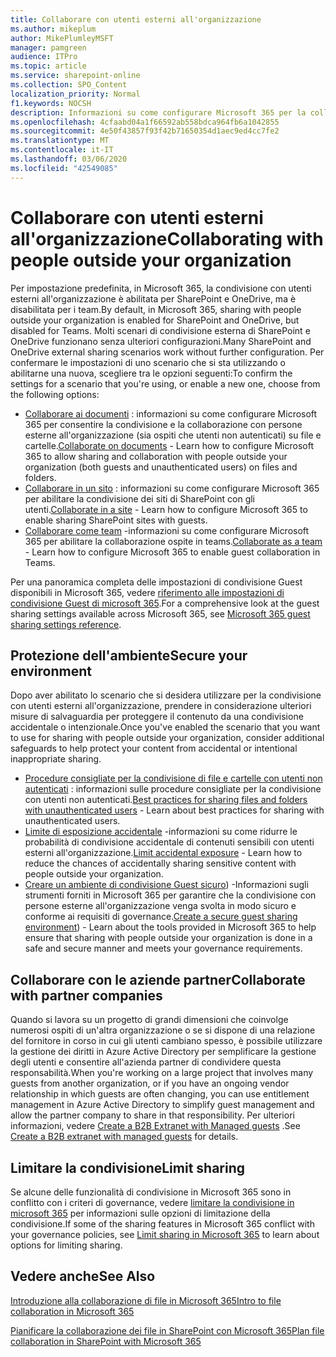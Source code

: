 ```yaml
---
title: Collaborare con utenti esterni all'organizzazione
ms.author: mikeplum
author: MikePlumleyMSFT
manager: pamgreen
audience: ITPro
ms.topic: article
ms.service: sharepoint-online
ms.collection: SPO_Content
localization_priority: Normal
f1.keywords: NOCSH
description: Informazioni su come configurare Microsoft 365 per la collaborazione con utenti esterni all'organizzazione.
ms.openlocfilehash: 4cfaabd04a1f66592ab558bdca964fb6a1042855
ms.sourcegitcommit: 4e50f43857f93f42b71650354d1aec9ed4cc7fe2
ms.translationtype: MT
ms.contentlocale: it-IT
ms.lasthandoff: 03/06/2020
ms.locfileid: "42549085"
---
```

# <a name="collaborating-with-people-outside-your-organization"></a><span data-ttu-id="cb17e-103">Collaborare con utenti esterni all'organizzazione</span><span class="sxs-lookup"><span data-stu-id="cb17e-103">Collaborating with people outside your organization</span></span>

<span data-ttu-id="cb17e-104">Per impostazione predefinita, in Microsoft 365, la condivisione con utenti esterni all'organizzazione è abilitata per SharePoint e OneDrive, ma è disabilitata per i team.</span><span class="sxs-lookup"><span data-stu-id="cb17e-104">By default, in Microsoft 365, sharing with people outside your organization is enabled for SharePoint and OneDrive, but disabled for Teams.</span></span> <span data-ttu-id="cb17e-105">Molti scenari di condivisione esterna di SharePoint e OneDrive funzionano senza ulteriori configurazioni.</span><span class="sxs-lookup"><span data-stu-id="cb17e-105">Many SharePoint and OneDrive external sharing scenarios work without further configuration.</span></span> <span data-ttu-id="cb17e-106">Per confermare le impostazioni di uno scenario che si sta utilizzando o abilitarne una nuova, scegliere tra le opzioni seguenti:</span><span class="sxs-lookup"><span data-stu-id="cb17e-106">To confirm the settings for a scenario that you're using, or enable a new one, choose from the following options:</span></span>

- <span data-ttu-id="cb17e-107">[Collaborare ai documenti](collaborate-on-documents.md) : informazioni su come configurare Microsoft 365 per consentire la condivisione e la collaborazione con persone esterne all'organizzazione (sia ospiti che utenti non autenticati) su file e cartelle.</span><span class="sxs-lookup"><span data-stu-id="cb17e-107">[Collaborate on documents](collaborate-on-documents.md) - Learn how to configure Microsoft 365 to allow sharing and collaboration with people outside your organization (both guests and unauthenticated users) on files and folders.</span></span>
- <span data-ttu-id="cb17e-108">[Collaborare in un sito](collaborate-in-a-site.md) : informazioni su come configurare Microsoft 365 per abilitare la condivisione dei siti di SharePoint con gli utenti.</span><span class="sxs-lookup"><span data-stu-id="cb17e-108">[Collaborate in a site](collaborate-in-a-site.md) - Learn how to configure Microsoft 365 to enable sharing SharePoint sites with guests.</span></span>
- <span data-ttu-id="cb17e-109">[Collaborare come team](collaborate-as-a-team.md) -informazioni su come configurare Microsoft 365 per abilitare la collaborazione ospite in teams.</span><span class="sxs-lookup"><span data-stu-id="cb17e-109">[Collaborate as a team](collaborate-as-a-team.md) - Learn how to configure Microsoft 365 to enable guest collaboration in Teams.</span></span>

<span data-ttu-id="cb17e-110">Per una panoramica completa delle impostazioni di condivisione Guest disponibili in Microsoft 365, vedere [riferimento alle impostazioni di condivisione Guest di microsoft 365](microsoft-365-guest-settings.md).</span><span class="sxs-lookup"><span data-stu-id="cb17e-110">For a comprehensive look at the guest sharing settings available across Microsoft 365, see [Microsoft 365 guest sharing settings reference](microsoft-365-guest-settings.md).</span></span>

## <a name="secure-your-environment"></a><span data-ttu-id="cb17e-111">Protezione dell'ambiente</span><span class="sxs-lookup"><span data-stu-id="cb17e-111">Secure your environment</span></span>

<span data-ttu-id="cb17e-112">Dopo aver abilitato lo scenario che si desidera utilizzare per la condivisione con utenti esterni all'organizzazione, prendere in considerazione ulteriori misure di salvaguardia per proteggere il contenuto da una condivisione accidentale o intenzionale.</span><span class="sxs-lookup"><span data-stu-id="cb17e-112">Once you've enabled the scenario that you want to use for sharing with people outside your organization, consider additional safeguards to help protect your content from accidental or intentional inappropriate sharing.</span></span>

- <span data-ttu-id="cb17e-113">[Procedure consigliate per la condivisione di file e cartelle con utenti non autenticati](best-practices-anonymous-sharing.md) : informazioni sulle procedure consigliate per la condivisione con utenti non autenticati.</span><span class="sxs-lookup"><span data-stu-id="cb17e-113">[Best practices for sharing files and folders with unauthenticated users](best-practices-anonymous-sharing.md) - Learn about best practices for sharing with unauthenticated users.</span></span>
- <span data-ttu-id="cb17e-114">[Limite di esposizione accidentale](sharing-limit-accidental-exposure.md) -informazioni su come ridurre le probabilità di condivisione accidentale di contenuti sensibili con utenti esterni all'organizzazione.</span><span class="sxs-lookup"><span data-stu-id="cb17e-114">[Limit accidental exposure](sharing-limit-accidental-exposure.md) - Learn how to reduce the chances of accidentally sharing sensitive content with people outside your organization.</span></span>
- <span data-ttu-id="cb17e-115">[Creare un ambiente di condivisione Guest sicuro](create-a-secure-guest-sharing-environment.md)) -Informazioni sugli strumenti forniti in Microsoft 365 per garantire che la condivisione con persone esterne all'organizzazione venga svolta in modo sicuro e conforme ai requisiti di governance.</span><span class="sxs-lookup"><span data-stu-id="cb17e-115">[Create a secure guest sharing environment](create-a-secure-guest-sharing-environment.md)) - Learn about the tools provided in Microsoft 365 to help ensure that sharing with people outside your organization is done in a safe and secure manner and meets your governance requirements.</span></span>

## <a name="collaborate-with-partner-companies"></a><span data-ttu-id="cb17e-116">Collaborare con le aziende partner</span><span class="sxs-lookup"><span data-stu-id="cb17e-116">Collaborate with partner companies</span></span>

<span data-ttu-id="cb17e-117">Quando si lavora su un progetto di grandi dimensioni che coinvolge numerosi ospiti di un'altra organizzazione o se si dispone di una relazione del fornitore in corso in cui gli utenti cambiano spesso, è possibile utilizzare la gestione dei diritti in Azure Active Directory per semplificare la gestione degli utenti e consentire all'azienda partner di condividere questa responsabilità.</span><span class="sxs-lookup"><span data-stu-id="cb17e-117">When you're working on a large project that involves many guests from another organization, or if you have an ongoing vendor relationship in which guests are often changing, you can use entitlement management in Azure Active Directory to simplify guest management and allow the partner company to share in that responsibility.</span></span> <span data-ttu-id="cb17e-118">Per ulteriori informazioni, vedere [Create a B2B Extranet with Managed guests](b2b-extranet.md) .</span><span class="sxs-lookup"><span data-stu-id="cb17e-118">See [Create a B2B extranet with managed guests](b2b-extranet.md) for details.</span></span>

## <a name="limit-sharing"></a><span data-ttu-id="cb17e-119">Limitare la condivisione</span><span class="sxs-lookup"><span data-stu-id="cb17e-119">Limit sharing</span></span>

<span data-ttu-id="cb17e-120">Se alcune delle funzionalità di condivisione in Microsoft 365 sono in conflitto con i criteri di governance, vedere [limitare la condivisione in microsoft 365](microsoft-365-limit-sharing.md) per informazioni sulle opzioni di limitazione della condivisione.</span><span class="sxs-lookup"><span data-stu-id="cb17e-120">If some of the sharing features in Microsoft 365 conflict with your governance policies, see [Limit sharing in Microsoft 365](microsoft-365-limit-sharing.md) to learn about options for limiting sharing.</span></span>

## <a name="see-also"></a><span data-ttu-id="cb17e-121">Vedere anche</span><span class="sxs-lookup"><span data-stu-id="cb17e-121">See Also</span></span>

[<span data-ttu-id="cb17e-122">Introduzione alla collaborazione di file in Microsoft 365</span><span class="sxs-lookup"><span data-stu-id="cb17e-122">Intro to file collaboration in Microsoft 365</span></span>](https://docs.microsoft.com/sharepoint/intro-to-file-collaboration)

[<span data-ttu-id="cb17e-123">Pianificare la collaborazione dei file in SharePoint con Microsoft 365</span><span class="sxs-lookup"><span data-stu-id="cb17e-123">Plan file collaboration in SharePoint with Microsoft 365</span></span>](https://docs.microsoft.com/sharepoint/deploy-file-collaboration)
